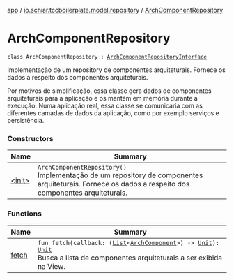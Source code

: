 [app](../../index.md) / [io.schiar.tccboilerplate.model.repository](../index.md) / [ArchComponentRepository](./index.md)

# ArchComponentRepository

`class ArchComponentRepository : `[`ArchComponentRepositoryInterface`](../-arch-component-repository-interface/index.md)

Implementação de um repository de componentes arquiteturais. Fornece os dados a respeito dos
componentes arquiteturais.

Por motivos de simplificação, essa classe gera dados de componentes arquiteturais para a aplicação
e os mantém em memória durante a execução. Numa aplicação real, essa classe se comunicaria
com as diferentes camadas de dados da aplicação, como por exemplo serviços e persistência.

### Constructors

| Name | Summary |
|---|---|
| [&lt;init&gt;](-init-.md) | `ArchComponentRepository()`<br>Implementação de um repository de componentes arquiteturais. Fornece os dados a respeito dos componentes arquiteturais. |

### Functions

| Name | Summary |
|---|---|
| [fetch](fetch.md) | `fun fetch(callback: (`[`List`](https://kotlinlang.org/api/latest/jvm/stdlib/kotlin.collections/-list/index.html)`<`[`ArchComponent`](../../io.schiar.tccboilerplate.model/-arch-component/index.md)`>) -> `[`Unit`](https://kotlinlang.org/api/latest/jvm/stdlib/kotlin/-unit/index.html)`): `[`Unit`](https://kotlinlang.org/api/latest/jvm/stdlib/kotlin/-unit/index.html)<br>Busca a lista de componentes arquiteturais a ser exibida na View. |

